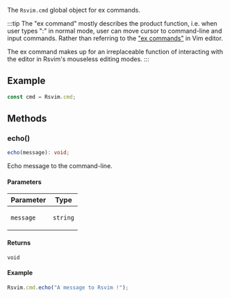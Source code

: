 The `Rsvim.cmd` global object for ex commands.

:::tip
The "ex command" mostly describes the product function, i.e. when user types ":" in normal mode,
user can move cursor to command-line and input commands. Rather than referring to the
["ex commands"](https://vimhelp.org/intro.txt.html#Ex-mode) in Vim editor.

The ex command makes up for an irreplaceable function of interacting with the editor in Rsvim's
mouseless editing modes.
:::

## Example

```javascript
const cmd = Rsvim.cmd;
```

## Methods

### echo()

```ts
echo(message): void;
```

Echo message to the command-line.

#### Parameters

<table>
<thead>
<tr>
<th>Parameter</th>
<th>Type</th>
</tr>
</thead>
<tbody>
<tr>
<td>

`message`

</td>
<td>

`string`

</td>
</tr>
</tbody>
</table>

#### Returns

`void`

#### Example

```javascript
Rsvim.cmd.echo("A message to Rsvim !");
```
